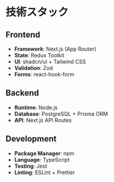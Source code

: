 # 技術スタック

## Frontend

- **Framework**: Next.js (App Router)
- **State**: Redux Toolkit
- **UI**: shadcn/ui + Tailwind CSS
- **Validation**: Zod
- **Forms**: react-hook-form

## Backend

- **Runtime**: Node.js
- **Database**: PostgreSQL + Prisma ORM
- **API**: Next.js API Routes

## Development

- **Package Manager**: npm
- **Language**: TypeScript
- **Testing**: Jest
- **Linting**: ESLint + Prettier
